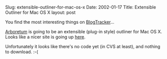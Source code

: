 Slug: extensible-outliner-for-mac-os-x
Date: 2002-01-17
Title: Extensible Outliner for Mac OS X
layout: post

You find the most interesting things on <a href="http://www.dansanderson.com/blogtracker/">BlogTracker</a>...<p>

<a href="http://sourceforge.net/projects/arboretum/">Arboretum</a> is going to be an extensible (plug-in style) outliner for Mac OS X. Looks like a nicer site is going up <a href="http://www.decafbad.com/arboretum/">here</a>.<p>

Unfortunately it looks like there&#39;s no code yet (in CVS at least), and nothing to download. :-(</p></p>
